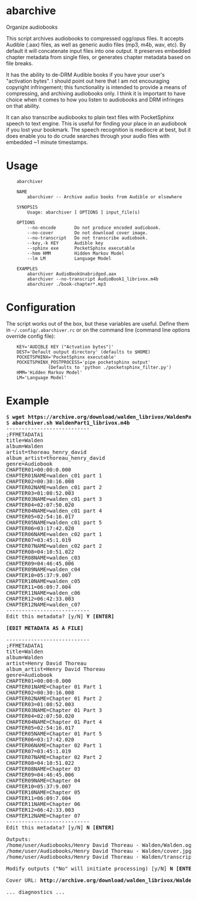 # abarchive
Organize audiobooks
 
This script archives audiobooks to compressed ogg/opus files. It accepts Audible (.aax) files,
as well as generic audio files (mp3, m4b, wav, etc). By default it will concatenate input files
into one output. It preserves embedded chapter metadata from single files, or generates chapter
metadata based on file breaks.

It has the ability to de-DRM Audible books if you have your user's "activation bytes".
I should point out here that I am not encouraging copyright infringement; this functionality
is intended to provide a means of compressing, and archiving audiobooks only. I think it
is important to have choice when it comes to how you listen to audiobooks and DRM infringes
on that ability.

It can also transcribe audiobooks to plain text files with PocketSphinx speech to text engine.
This is useful for finding your place in an audiobook if you lost your bookmark. The speech recognition
is mediocre at best, but it does enable you to do crude searches through your audio files with
embedded ~1 minute timestamps.

# Usage
```
    abarchiver

    NAME
        abarchiver -- Archive audio books from Audible or elsewhere

    SYNOPSIS
        Usage: abarchiver [ OPTIONS ] input_file(s)

    OPTIONS
        --no-encode       Do not produce encoded audiobook.
        --no-cover        Do not download cover image.
        --no-transcript   Do not transcribe audiobook.
        --key,-k KEY      Audible key
        --sphinx exe      PocketSphinx executable
        --hmm HMM         Hidden Markov Model
        --lm LM           Language Model

    EXAMPLES
        abarchiver AudioBookUnabridged.aax
        abarchiver --no-transcript AudioBook1_librivox.m4b
        abarchiver ./book-chapter*.mp3
```

# Configuration
The script works out of the box, but these variables are useful.
Define them in `~/.config/.abarchiver.rc` or on the command line
(command line options override config file):
```
    KEY='AUDIBLE KEY ("Actvation bytes")'
    DEST='Default output directory' (defaults to $HOME)
    POCKETSPHINX='PocketSphinx executable'
    POCKETSPHINX_POSTPROCESS='pipe pocketsphinx output'
                (Defaults to 'python ./pocketsphinx_filter.py')
    HMM='Hidden Markov Model'
    LM='Language Model'
```

# Example
<pre>
$ <b>wget https://archive.org/download/walden_librivox/WaldenPart1_librivox.m4b</b>
$ <b>abarchiver.sh WaldenPart1_librivox.m4b</b>
---------------------------
;FFMETADATA1
title=Walden
album=Walden
artist=thoreau_henry_david
album_artist=thoreau_henry_david
genre=Audiobook
CHAPTER01=00:00:0.000
CHAPTER01NAME=walden_c01 part 1
CHAPTER02=00:30:16.008
CHAPTER02NAME=walden_c01 part 2
CHAPTER03=01:08:52.003
CHAPTER03NAME=walden_c01 part 3
CHAPTER04=02:07:50.020
CHAPTER04NAME=walden_c01 part 4
CHAPTER05=02:54:16.017
CHAPTER05NAME=walden_c01 part 5
CHAPTER06=03:17:42.020
CHAPTER06NAME=walden_c02 part 1
CHAPTER07=03:45:1.019
CHAPTER07NAME=walden_c02 part 2
CHAPTER08=04:10:51.022
CHAPTER08NAME=walden_c03
CHAPTER09=04:46:45.006
CHAPTER09NAME=walden_c04
CHAPTER10=05:37:9.007
CHAPTER10NAME=walden_c05
CHAPTER11=06:09:7.004
CHAPTER11NAME=walden_c06
CHAPTER12=06:42:33.003
CHAPTER12NAME=walden_c07
---------------------------
Edit this metadata? [y/N] <b>Y [ENTER]</b>

<b>[EDIT METADATA AS A FILE]</b>

---------------------------
;FFMETADATA1
title=Walden
album=Walden
artist=Henry David Thoreau
album_artist=Henry David Thoreau
genre=Audiobook
CHAPTER01=00:00:0.000
CHAPTER01NAME=Chapter 01 Part 1
CHAPTER02=00:30:16.008
CHAPTER02NAME=Chapter 01 Part 2
CHAPTER03=01:08:52.003
CHAPTER03NAME=Chapter 01 Part 3
CHAPTER04=02:07:50.020
CHAPTER04NAME=Chapter 01 Part 4
CHAPTER05=02:54:16.017
CHAPTER05NAME=Chapter 01 Part 5
CHAPTER06=03:17:42.020
CHAPTER06NAME=Chapter 02 Part 1
CHAPTER07=03:45:1.019
CHAPTER07NAME=Chapter 02 Part 2
CHAPTER08=04:10:51.022
CHAPTER08NAME=Chapter 03
CHAPTER09=04:46:45.006
CHAPTER09NAME=Chapter 04
CHAPTER10=05:37:9.007
CHAPTER10NAME=Chapter 05
CHAPTER11=06:09:7.004
CHAPTER11NAME=Chapter 06
CHAPTER12=06:42:33.003
CHAPTER12NAME=Chapter 07
---------------------------
Edit this metadata? [y/N] <b>N [ENTER]</b>

Outputs:
/home/user/Audiobooks/Henry David Thoreau - Walden/Walden.ogg
/home/user/Audiobooks/Henry David Thoreau - Walden/cover.jpg
/home/user/Audiobooks/Henry David Thoreau - Walden/transcript.txt

Modify outputs ("No" will initiate processing) [y/N] <b>N [ENTER]</b>

Cover URL: <b>http://archive.org/download/walden_librivox/Walden_1105.jpg</b>

... diagnostics ...
</pre>
